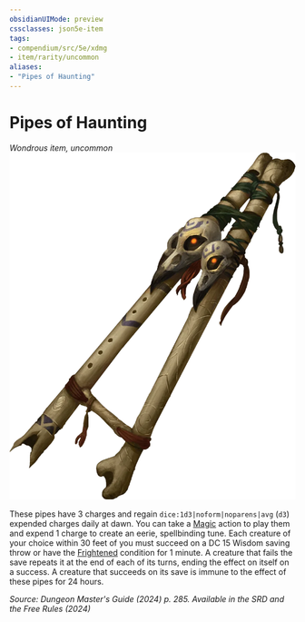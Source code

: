 ```yaml
---
obsidianUIMode: preview
cssclasses: json5e-item
tags:
- compendium/src/5e/xdmg
- item/rarity/uncommon
aliases: 
- "Pipes of Haunting"
---
```

# Pipes of Haunting
*Wondrous item, uncommon*  
![](/3-Mechanics/CLI/items/img/pipes-of-haunting.webp#right)


These pipes have 3 charges and regain `dice:1d3|noform|noparens|avg` (`d3`) expended charges daily at dawn. You can take a [Magic](actions.md#Magic) action to play them and expend 1 charge to create an eerie, spellbinding tune. Each creature of your choice within 30 feet of you must succeed on a DC 15 Wisdom saving throw or have the [Frightened](conditions.md#Frightened) condition for 1 minute. A creature that fails the save repeats it at the end of each of its turns, ending the effect on itself on a success. A creature that succeeds on its save is immune to the effect of these pipes for 24 hours.

*Source: Dungeon Master's Guide (2024) p. 285. Available in the <span title='Systems Reference Document (5.2)'>SRD</span> and the Free Rules (2024)*